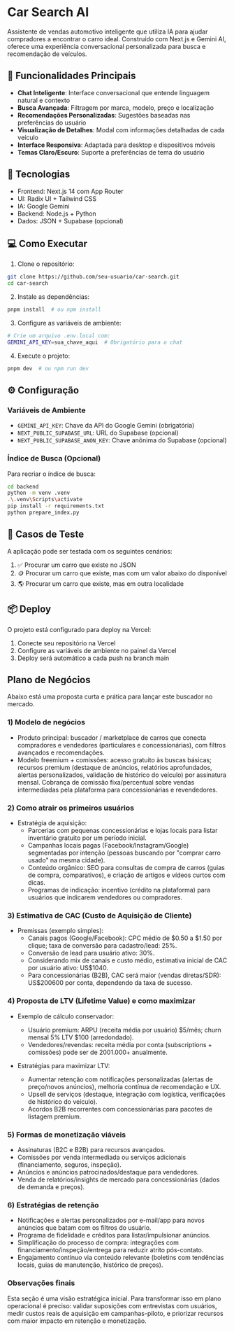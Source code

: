 ﻿# Car Search AI

Assistente de vendas automotivo inteligente que utiliza IA para ajudar compradores a encontrar o carro ideal. Construído com Next.js e Gemini AI, oferece uma experiência conversacional personalizada para busca e recomendação de veículos.

## 🎯 Funcionalidades Principais

- **Chat Inteligente**: Interface conversacional que entende linguagem natural e contexto
- **Busca Avançada**: Filtragem por marca, modelo, preço e localização
- **Recomendações Personalizadas**: Sugestões baseadas nas preferências do usuário
- **Visualização de Detalhes**: Modal com informações detalhadas de cada veículo
- **Interface Responsiva**: Adaptada para desktop e dispositivos móveis
- **Temas Claro/Escuro**: Suporte a preferências de tema do usuário

## 🚀 Tecnologias

- Frontend: Next.js 14 com App Router
- UI: Radix UI + Tailwind CSS
- IA: Google Gemini
- Backend: Node.js + Python
- Dados: JSON + Supabase (opcional)

## 💻 Como Executar

1. Clone o repositório:
```bash
git clone https://github.com/seu-usuario/car-search.git
cd car-search
```

2. Instale as dependências:
```bash
pnpm install  # ou npm install
```

3. Configure as variáveis de ambiente:
```bash
# Crie um arquivo .env.local com:
GEMINI_API_KEY=sua_chave_aqui  # Obrigatório para o chat
```

4. Execute o projeto:
```bash
pnpm dev  # ou npm run dev
```

## ⚙️ Configuração

### Variáveis de Ambiente

- `GEMINI_API_KEY`: Chave da API do Google Gemini (obrigatória)
- `NEXT_PUBLIC_SUPABASE_URL`: URL do Supabase (opcional)
- `NEXT_PUBLIC_SUPABASE_ANON_KEY`: Chave anônima do Supabase (opcional)

### Índice de Busca (Opcional)

Para recriar o índice de busca:
```bash
cd backend
python -m venv .venv
.\.venv\Scripts\activate
pip install -r requirements.txt
python prepare_index.py
```

## 🧪 Casos de Teste

A aplicação pode ser testada com os seguintes cenários:

1. ✅ Procurar um carro que existe no JSON
2. 🪙 Procurar um carro que existe, mas com um valor abaixo do disponível
3. 🌎 Procurar um carro que existe, mas em outra localidade

## 📦 Deploy

O projeto está configurado para deploy na Vercel:

1. Conecte seu repositório na Vercel
2. Configure as variáveis de ambiente no painel da Vercel
3. Deploy será automático a cada push na branch main

## Plano de Negócios

Abaixo está uma proposta curta e prática para lançar este buscador no mercado.

### 1) Modelo de negócios
- Produto principal: buscador / marketplace de carros que conecta compradores e vendedores (particulares e concessionárias), com filtros avançados e recomendações.
- Modelo freemium + comissões: acesso gratuito às buscas básicas; recursos premium (destaque de anúncios, relatórios aprofundados, alertas personalizados, validação de histórico do veículo) por assinatura mensal. Cobrança de comissão fixa/percentual sobre vendas intermediadas pela plataforma para concessionárias e revendedores.

### 2) Como atrair os primeiros usuários
- Estratégia de aquisição:
  - Parcerias com pequenas concessionárias e lojas locais para listar inventário gratuito por um período inicial.
  - Campanhas locais pagas (Facebook/Instagram/Google) segmentadas por intenção (pessoas buscando por "comprar carro usado" na mesma cidade).
  - Conteúdo orgânico: SEO para consultas de compra de carros (guias de compra, comparativos), e criação de artigos e vídeos curtos com dicas.
  - Programas de indicação: incentivo (crédito na plataforma) para usuários que indicarem vendedores ou compradores.

### 3) Estimativa de CAC (Custo de Aquisição de Cliente)
- Premissas (exemplo simples):
  - Canais pagos (Google/Facebook): CPC médio de $0.50 a $1.50 por clique; taxa de conversão para cadastro/lead: 25%.
  - Conversão de lead para usuário ativo: 30%.
  - Considerando mix de canais e custo médio, estimativa inicial de CAC por usuário ativo: US$1040.
  - Para concessionárias (B2B), CAC será maior (vendas diretas/SDR): US$200600 por conta, dependendo da taxa de sucesso.

### 4) Proposta de LTV (Lifetime Value) e como maximizar
- Exemplo de cálculo conservador:
  - Usuário premium: ARPU (receita média por usuário) $5/mês; churn mensal 5%  LTV  $100 (arredondado).
  - Vendedores/revendas: receita média por conta (subscriptions + comissões) pode ser de $200$1.000+ anualmente.

- Estratégias para maximizar LTV:
  - Aumentar retenção com notificações personalizadas (alertas de preço/novos anúncios), melhoria contínua de recomendação e UX.
  - Upsell de serviços (destaque, integração com logística, verificações de histórico do veículo).
  - Acordos B2B recorrentes com concessionárias para pacotes de listagem premium.

### 5) Formas de monetização viáveis
- Assinaturas (B2C e B2B) para recursos avançados.
- Comissões por venda intermediada ou serviços adicionais (financiamento, seguros, inspeção).
- Anúncios e anúncios patrocinados/destaque para vendedores.
- Venda de relatórios/insights de mercado para concessionárias (dados de demanda e preços).

### 6) Estratégias de retenção
- Notificações e alertas personalizados por e-mail/app para novos anúncios que batam com os filtros do usuário.
- Programa de fidelidade e créditos para listar/impulsionar anúncios.
- Simplificação do processo de compra: integrações com financiamento/inspeção/entrega para reduzir atrito pós-contato.
- Engajamento contínuo via conteúdo relevante (boletins com tendências locais, guias de manutenção, histórico de preços).

### Observações finais
Esta seção é uma visão estratégica inicial. Para transformar isso em plano operacional é preciso: validar suposições com entrevistas com usuários, medir custos reais de aquisição em campanhas-piloto, e priorizar recursos com maior impacto em retenção e monetização.
